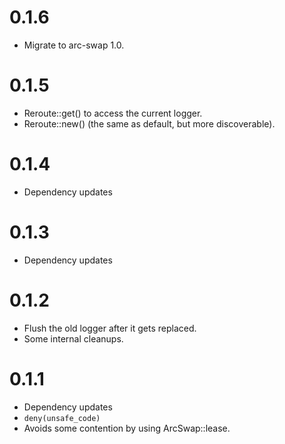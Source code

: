 # 0.1.6

* Migrate to arc-swap 1.0.

# 0.1.5

* Reroute::get() to access the current logger.
* Reroute::new() (the same as default, but more discoverable).

# 0.1.4

* Dependency updates

# 0.1.3

* Dependency updates

# 0.1.2

* Flush the old logger after it gets replaced.
* Some internal cleanups.

# 0.1.1

* Dependency updates
* `deny(unsafe_code)`
* Avoids some contention by using ArcSwap::lease.
